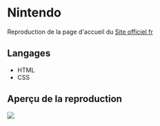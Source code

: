 # Nintendo
Reproduction de la page d'accueil du [Site officiel fr](https://www.nintendo.fr/)
## Langages
- HTML
- CSS
 
## Aperçu de la reproduction
![](./assets/img/aperçu.png)